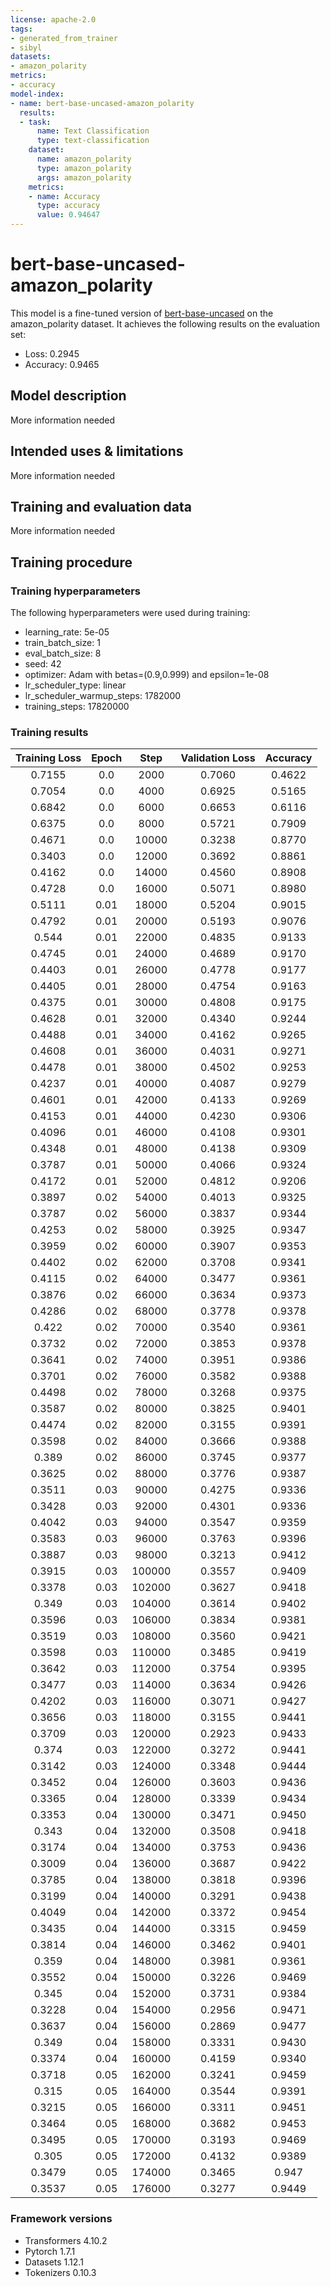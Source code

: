 ```yaml
---
license: apache-2.0
tags:
- generated_from_trainer
- sibyl
datasets:
- amazon_polarity
metrics:
- accuracy
model-index:
- name: bert-base-uncased-amazon_polarity
  results:
  - task:
      name: Text Classification
      type: text-classification
    dataset:
      name: amazon_polarity
      type: amazon_polarity
      args: amazon_polarity
    metrics:
    - name: Accuracy
      type: accuracy
      value: 0.94647
---
```


<!-- This model card has been generated automatically according to the information the Trainer had access to. You
should probably proofread and complete it, then remove this comment. -->

# bert-base-uncased-amazon_polarity

This model is a fine-tuned version of [bert-base-uncased](https://huggingface.co/bert-base-uncased) on the amazon_polarity dataset.
It achieves the following results on the evaluation set:
- Loss: 0.2945
- Accuracy: 0.9465

## Model description

More information needed

## Intended uses & limitations

More information needed

## Training and evaluation data

More information needed

## Training procedure

### Training hyperparameters

The following hyperparameters were used during training:
- learning_rate: 5e-05
- train_batch_size: 1
- eval_batch_size: 8
- seed: 42
- optimizer: Adam with betas=(0.9,0.999) and epsilon=1e-08
- lr_scheduler_type: linear
- lr_scheduler_warmup_steps: 1782000
- training_steps: 17820000

### Training results

| Training Loss | Epoch | Step   | Validation Loss | Accuracy |
|:-------------:|:-----:|:------:|:---------------:|:--------:|
| 0.7155        | 0.0   | 2000   | 0.7060          | 0.4622   |
| 0.7054        | 0.0   | 4000   | 0.6925          | 0.5165   |
| 0.6842        | 0.0   | 6000   | 0.6653          | 0.6116   |
| 0.6375        | 0.0   | 8000   | 0.5721          | 0.7909   |
| 0.4671        | 0.0   | 10000  | 0.3238          | 0.8770   |
| 0.3403        | 0.0   | 12000  | 0.3692          | 0.8861   |
| 0.4162        | 0.0   | 14000  | 0.4560          | 0.8908   |
| 0.4728        | 0.0   | 16000  | 0.5071          | 0.8980   |
| 0.5111        | 0.01  | 18000  | 0.5204          | 0.9015   |
| 0.4792        | 0.01  | 20000  | 0.5193          | 0.9076   |
| 0.544         | 0.01  | 22000  | 0.4835          | 0.9133   |
| 0.4745        | 0.01  | 24000  | 0.4689          | 0.9170   |
| 0.4403        | 0.01  | 26000  | 0.4778          | 0.9177   |
| 0.4405        | 0.01  | 28000  | 0.4754          | 0.9163   |
| 0.4375        | 0.01  | 30000  | 0.4808          | 0.9175   |
| 0.4628        | 0.01  | 32000  | 0.4340          | 0.9244   |
| 0.4488        | 0.01  | 34000  | 0.4162          | 0.9265   |
| 0.4608        | 0.01  | 36000  | 0.4031          | 0.9271   |
| 0.4478        | 0.01  | 38000  | 0.4502          | 0.9253   |
| 0.4237        | 0.01  | 40000  | 0.4087          | 0.9279   |
| 0.4601        | 0.01  | 42000  | 0.4133          | 0.9269   |
| 0.4153        | 0.01  | 44000  | 0.4230          | 0.9306   |
| 0.4096        | 0.01  | 46000  | 0.4108          | 0.9301   |
| 0.4348        | 0.01  | 48000  | 0.4138          | 0.9309   |
| 0.3787        | 0.01  | 50000  | 0.4066          | 0.9324   |
| 0.4172        | 0.01  | 52000  | 0.4812          | 0.9206   |
| 0.3897        | 0.02  | 54000  | 0.4013          | 0.9325   |
| 0.3787        | 0.02  | 56000  | 0.3837          | 0.9344   |
| 0.4253        | 0.02  | 58000  | 0.3925          | 0.9347   |
| 0.3959        | 0.02  | 60000  | 0.3907          | 0.9353   |
| 0.4402        | 0.02  | 62000  | 0.3708          | 0.9341   |
| 0.4115        | 0.02  | 64000  | 0.3477          | 0.9361   |
| 0.3876        | 0.02  | 66000  | 0.3634          | 0.9373   |
| 0.4286        | 0.02  | 68000  | 0.3778          | 0.9378   |
| 0.422         | 0.02  | 70000  | 0.3540          | 0.9361   |
| 0.3732        | 0.02  | 72000  | 0.3853          | 0.9378   |
| 0.3641        | 0.02  | 74000  | 0.3951          | 0.9386   |
| 0.3701        | 0.02  | 76000  | 0.3582          | 0.9388   |
| 0.4498        | 0.02  | 78000  | 0.3268          | 0.9375   |
| 0.3587        | 0.02  | 80000  | 0.3825          | 0.9401   |
| 0.4474        | 0.02  | 82000  | 0.3155          | 0.9391   |
| 0.3598        | 0.02  | 84000  | 0.3666          | 0.9388   |
| 0.389         | 0.02  | 86000  | 0.3745          | 0.9377   |
| 0.3625        | 0.02  | 88000  | 0.3776          | 0.9387   |
| 0.3511        | 0.03  | 90000  | 0.4275          | 0.9336   |
| 0.3428        | 0.03  | 92000  | 0.4301          | 0.9336   |
| 0.4042        | 0.03  | 94000  | 0.3547          | 0.9359   |
| 0.3583        | 0.03  | 96000  | 0.3763          | 0.9396   |
| 0.3887        | 0.03  | 98000  | 0.3213          | 0.9412   |
| 0.3915        | 0.03  | 100000 | 0.3557          | 0.9409   |
| 0.3378        | 0.03  | 102000 | 0.3627          | 0.9418   |
| 0.349         | 0.03  | 104000 | 0.3614          | 0.9402   |
| 0.3596        | 0.03  | 106000 | 0.3834          | 0.9381   |
| 0.3519        | 0.03  | 108000 | 0.3560          | 0.9421   |
| 0.3598        | 0.03  | 110000 | 0.3485          | 0.9419   |
| 0.3642        | 0.03  | 112000 | 0.3754          | 0.9395   |
| 0.3477        | 0.03  | 114000 | 0.3634          | 0.9426   |
| 0.4202        | 0.03  | 116000 | 0.3071          | 0.9427   |
| 0.3656        | 0.03  | 118000 | 0.3155          | 0.9441   |
| 0.3709        | 0.03  | 120000 | 0.2923          | 0.9433   |
| 0.374         | 0.03  | 122000 | 0.3272          | 0.9441   |
| 0.3142        | 0.03  | 124000 | 0.3348          | 0.9444   |
| 0.3452        | 0.04  | 126000 | 0.3603          | 0.9436   |
| 0.3365        | 0.04  | 128000 | 0.3339          | 0.9434   |
| 0.3353        | 0.04  | 130000 | 0.3471          | 0.9450   |
| 0.343         | 0.04  | 132000 | 0.3508          | 0.9418   |
| 0.3174        | 0.04  | 134000 | 0.3753          | 0.9436   |
| 0.3009        | 0.04  | 136000 | 0.3687          | 0.9422   |
| 0.3785        | 0.04  | 138000 | 0.3818          | 0.9396   |
| 0.3199        | 0.04  | 140000 | 0.3291          | 0.9438   |
| 0.4049        | 0.04  | 142000 | 0.3372          | 0.9454   |
| 0.3435        | 0.04  | 144000 | 0.3315          | 0.9459   |
| 0.3814        | 0.04  | 146000 | 0.3462          | 0.9401   |
| 0.359         | 0.04  | 148000 | 0.3981          | 0.9361   |
| 0.3552        | 0.04  | 150000 | 0.3226          | 0.9469   |
| 0.345         | 0.04  | 152000 | 0.3731          | 0.9384   |
| 0.3228        | 0.04  | 154000 | 0.2956          | 0.9471   |
| 0.3637        | 0.04  | 156000 | 0.2869          | 0.9477   |
| 0.349         | 0.04  | 158000 | 0.3331          | 0.9430   |
| 0.3374        | 0.04  | 160000 | 0.4159          | 0.9340   |
| 0.3718        | 0.05  | 162000 | 0.3241          | 0.9459   |
| 0.315         | 0.05  | 164000 | 0.3544          | 0.9391   |
| 0.3215        | 0.05  | 166000 | 0.3311          | 0.9451   |
| 0.3464        | 0.05  | 168000 | 0.3682          | 0.9453   |
| 0.3495        | 0.05  | 170000 | 0.3193          | 0.9469   |
| 0.305         | 0.05  | 172000 | 0.4132          | 0.9389   |
| 0.3479        | 0.05  | 174000 | 0.3465          | 0.947    |
| 0.3537        | 0.05  | 176000 | 0.3277          | 0.9449   |


### Framework versions

- Transformers 4.10.2
- Pytorch 1.7.1
- Datasets 1.12.1
- Tokenizers 0.10.3
